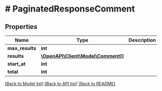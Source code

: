 # # PaginatedResponseComment

## Properties

Name | Type | Description | Notes
------------ | ------------- | ------------- | -------------
**max_results** | **int** |  | [optional]
**results** | [**\OpenAPI\Client\Model\Comment[]**](Comment.md) |  | [optional]
**start_at** | **int** |  | [optional]
**total** | **int** |  | [optional]

[[Back to Model list]](../../README.md#models) [[Back to API list]](../../README.md#endpoints) [[Back to README]](../../README.md)
